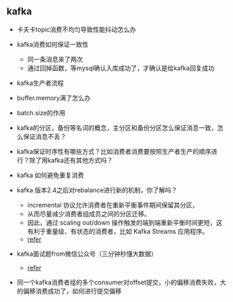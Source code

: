 ## kafka
- 卡夫卡topic消费不均匀导致性能抖动怎么办

- kafka消费如何保证一致性
    - 同一条消息来了两次
    - 通过回掉函数，等mysql确认入库成功了，才确认是给kafka回复成功

- kafka生产者流程
- buffer.memory满了怎么办
- batch.size的作用
- kafka的分区，备份等名词的概念，主分区和备份分区怎么保证消息一致，怎么保证消息不丢？
- kafka保证时序性有哪些方式？比如消费者消费要按照生产者生产的顺序进行？除了用kafka还有其他方式吗？
- kafka 如何避免重复消费
- kafka 版本2.4之后对rebalance进行新的机制，你了解吗？
  - incremental 协议允许消费者在重新平衡事件期间保留其分区，
  - 从而尽量减少消费者组成员之间的分区迁移。
  - 因此，通过 scaling out/down 操作触发的端到端重新平衡时间更短，这有利于重量级、有状态的消费者，比如 Kafka Streams 应用程序。
  - [refer]()
- kafka面试题from微信公众号（三分钟秒懂大数据）
  - [refer](https://mp.weixin.qq.com/s/O_1ztfA8CLcYXLdxTa7tgw)
- 同一个kafka消费者组的多个consumer对offset提交，小的偏移消费失败，大的偏移消费成功了，如何进行提交偏移
